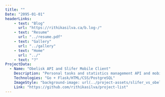 ```yaml
---
title: ""
Date: "2095-01-01"
headerLinks:
    - text: "Blog"
      url: "https://rithikasilva.ca/b.log-/"
    - text: "Resume"
      url: "../resume.pdf"
    - text: "Gallery"
      url: "../gallery"
    - text: "Home"
      url: "../"
    - text: "?"
ProjectData: 
  - Name: "Obelisk API and Slifer Mobile Client"
    Description: "Personal tasks and statistics management API and mobile-first webapp"
    Technologies: "Go + Flask/HTML/CSS/PostgreSQL"
    ImageStyle: "background-image: url(../project-assets/slifer_vs_obelisk_by_kraus_illustration_dc09ca2-pre.jpg);"
    Link: "https://github.com/rithikasilva/project-list"
---
```



